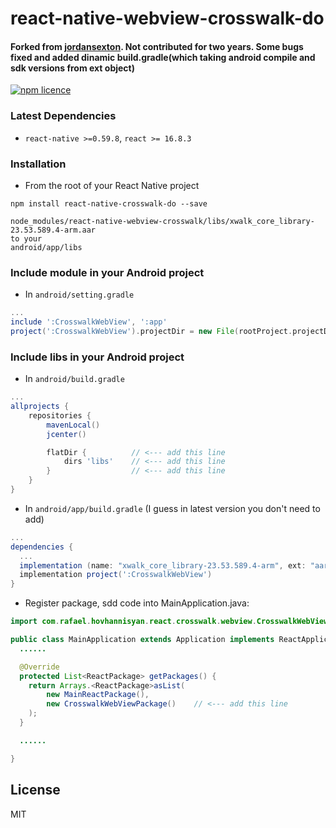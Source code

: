 # react-native-webview-crosswalk-do

#### Forked from [jordansexton](https://github.com/jordansexton). Not contributed for two years. Some bugs fixed and added dinamic build.gradle(which taking android compile and sdk versions from ext object)

[![npm licence](http://img.shields.io/npm/l/react-native-webview-crosswalk.svg?style=flat-square)](https://npmjs.org/package/react-native-webview-crosswalk "View this project on npm")

### Latest Dependencies

*  `react-native >=0.59.8`, `react >= 16.8.3`

### Installation

* From the root of your React Native project

```shell
npm install react-native-crosswalk-do --save

node_modules/react-native-webview-crosswalk/libs/xwalk_core_library-23.53.589.4-arm.aar 
to your 
android/app/libs
```

### Include module in your Android project

* In `android/setting.gradle`

```gradle
...
include ':CrosswalkWebView', ':app'
project(':CrosswalkWebView').projectDir = new File(rootProject.projectDir, '../node_modules/react-native-crosswalk-do')
```

### Include libs in your Android project

* In `android/build.gradle`

```gradle
...
allprojects {
    repositories {
        mavenLocal()
        jcenter()

        flatDir {          // <--- add this line
            dirs 'libs'    // <--- add this line
        }                  // <--- add this line
    }
}
```

* In `android/app/build.gradle` (I guess in latest version you don't need to add)

```gradle
...
dependencies {
  ...
  implementation (name: "xwalk_core_library-23.53.589.4-arm", ext: "aar")     // <--- add this line
  implementation project(':CrosswalkWebView')                             // <--- add this line
}
```

* Register package, sdd code into MainApplication.java:

```java
import com.rafael.hovhannisyan.react.crosswalk.webview.CrosswalkWebViewPackage;    // <--- add this line

public class MainApplication extends Application implements ReactApplication {
  ......

  @Override
  protected List<ReactPackage> getPackages() {
    return Arrays.<ReactPackage>asList(
        new MainReactPackage(),
        new CrosswalkWebViewPackage()    // <--- add this line
    );
  }

  ......

}
```

## License
MIT
